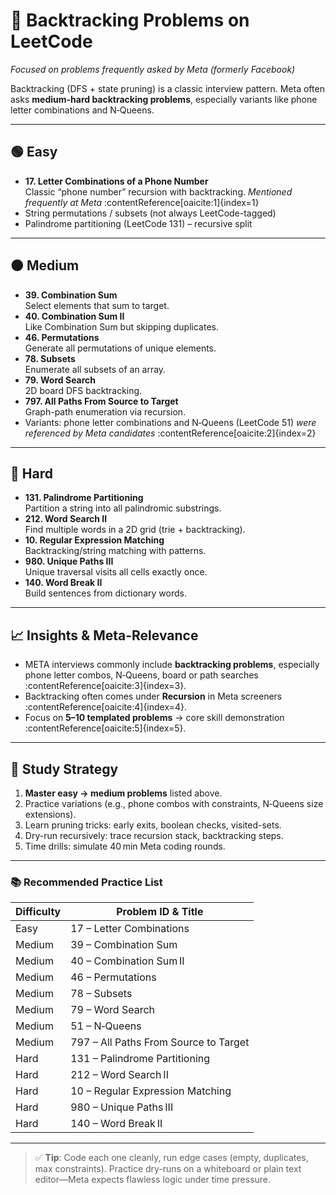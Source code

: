 # 🧩 Backtracking Problems on LeetCode  
*Focused on problems frequently asked by Meta (formerly Facebook)*

Backtracking (DFS + state pruning) is a classic interview pattern. Meta often asks **medium-hard backtracking problems**, especially variants like phone letter combinations and N‑Queens.

---

## 🟢 Easy

- **17. Letter Combinations of a Phone Number**  
  Classic “phone number” recursion with backtracking. *Mentioned frequently at Meta* :contentReference[oaicite:1]{index=1}  
- String permutations / subsets (not always LeetCode-tagged)  
- Palindrome partitioning (LeetCode 131) – recursive split  

---

## 🟠 Medium

- **39. Combination Sum**  
  Select elements that sum to target.  
- **40. Combination Sum II**  
  Like Combination Sum but skipping duplicates.  
- **46. Permutations**  
  Generate all permutations of unique elements.  
- **78. Subsets**  
  Enumerate all subsets of an array.  
- **79. Word Search**  
  2D board DFS backtracking.  
- **797. All Paths From Source to Target**  
  Graph-path enumeration via recursion.  
- Variants: phone letter combinations and N‑Queens (LeetCode 51) *were referenced by Meta candidates* :contentReference[oaicite:2]{index=2}  

---

## 🔴 Hard

- **131. Palindrome Partitioning**  
  Partition a string into all palindromic substrings.  
- **212. Word Search II**  
  Find multiple words in a 2D grid (trie + backtracking).  
- **10. Regular Expression Matching**  
  Backtracking/string matching with patterns.  
- **980. Unique Paths III**  
  Unique traversal visits all cells exactly once.  
- **140. Word Break II**  
  Build sentences from dictionary words.  

---

## 📈 Insights & Meta-Relevance

- META interviews commonly include **backtracking problems**, especially phone letter combos, N‑Queens, board or path searches :contentReference[oaicite:3]{index=3}.  
- Backtracking often comes under **Recursion** in Meta screeners :contentReference[oaicite:4]{index=4}.  
- Focus on **5–10 templated problems** → core skill demonstration :contentReference[oaicite:5]{index=5}.

---

## 🎯 Study Strategy

1. **Master easy → medium problems** listed above.  
2. Practice variations (e.g., phone combos with constraints, N‑Queens size extensions).  
3. Learn pruning tricks: early exits, boolean checks, visited-sets.  
4. Dry-run recursively: trace recursion stack, backtracking steps.  
5. Time drills: simulate 40 min Meta coding rounds.

---

### 📚 Recommended Practice List

| Difficulty | Problem ID & Title |
|-----------|---------------------|
| Easy      | 17 – Letter Combinations |
| Medium    | 39 – Combination Sum |
| Medium    | 40 – Combination Sum II |
| Medium    | 46 – Permutations |
| Medium    | 78 – Subsets |
| Medium    | 79 – Word Search |
| Medium    | 51 – N‑Queens |
| Medium    | 797 – All Paths From Source to Target |
| Hard      | 131 – Palindrome Partitioning |
| Hard      | 212 – Word Search II |
| Hard      | 10 – Regular Expression Matching |
| Hard      | 980 – Unique Paths III |
| Hard      | 140 – Word Break II |

---

> ✅ **Tip**: Code each one cleanly, run edge cases (empty, duplicates, max constraints). Practice dry-runs on a whiteboard or plain text editor—Meta expects flawless logic under time pressure.


